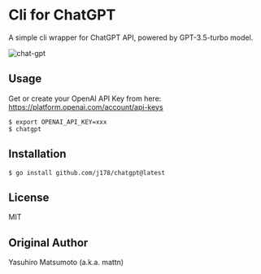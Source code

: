 # Cli for ChatGPT

A simple cli wrapper for ChatGPT API, powered by GPT-3.5-turbo model.

![chat-gpt](https://user-images.githubusercontent.com/10510431/222810716-31e51038-b2f1-4ebf-bc11-c827da3ed0c9.gif)


## Usage

Get or create your OpenAI API Key from here: https://platform.openai.com/account/api-keys

```shell
$ export OPENAI_API_KEY=xxx
$ chatgpt
```

## Installation

```shell
$ go install github.com/j178/chatgpt@latest
```

## License

MIT

## Original Author

Yasuhiro Matsumoto (a.k.a. mattn)
